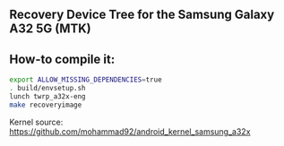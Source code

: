 ## Recovery Device Tree for the Samsung Galaxy A32 5G (MTK)

## How-to compile it:

```sh
export ALLOW_MISSING_DEPENDENCIES=true
. build/envsetup.sh
lunch twrp_a32x-eng
make recoveryimage
```

Kernel source:
https://github.com/mohammad92/android_kernel_samsung_a32x
